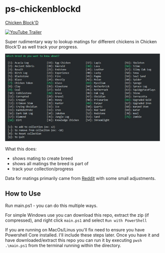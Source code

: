 # ps-chickenblockd

[Chicken Block'D](https://www.minecraft.net/en-us/pdp?id=3d1d849b-cfbc-4461-b384-7a84402a7213)

[![YouTube Trailer](https://img.youtube.com/vi/6uZKt0Kn5b4/0.jpg)](https://www.youtube.com/embed/6uZKt0Kn5b4)

Super rudimentary way to lookup matings for different chickens in Chicken Block'D as well track your progress.

![Sample Image](/img/sample.jpg)

What this does:
* shows mating to create breed
* shows all matings the breed is part of
* track your collection/progress

Data for matings primarily came from [Reddit](https://www.reddit.com/r/ChickenBlock/comments/mbvxis/all_the_breeding_combos_ive_found_so_far_in/gsjqsum?utm_source=share&utm_medium=web2x&context=3) with some small adjustments.

## How to Use

Run main.ps1 - you can do this multiple ways.

For simple Windows use you can download this repo, extract the zip (if compressed), and right click `main.ps1` and select `Run with PowerShell`

If you are running on MacOs/Linus you'll fix need to ensure you have Powershell Core installed. I'll include these steps later. Once you have it and have downloaded/extract this repo you can run it by executing `pwsh .\main.ps1` from the terminal running within the directory.